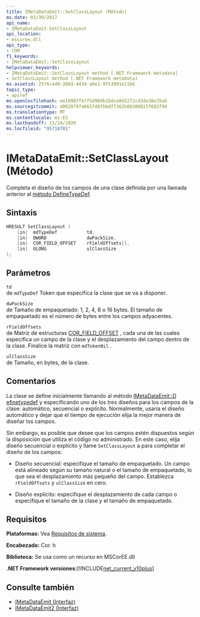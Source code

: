 ```yaml
---
title: IMetaDataEmit::SetClassLayout (Método)
ms.date: 03/30/2017
api_name:
- IMetaDataEmit.SetClassLayout
api_location:
- mscoree.dll
api_type:
- COM
f1_keywords:
- IMetaDataEmit::SetClassLayout
helpviewer_keywords:
- IMetaDataEmit::SetClassLayout method [.NET Framework metadata]
- SetClassLayout method [.NET Framework metadata]
ms.assetid: 2576c449-388d-4434-a0e1-9f53991e11b6
topic_type:
- apiref
ms.openlocfilehash: ee10907fb7f5d90db1bdce845272cd3de38e35a6
ms.sourcegitcommit: d8020797a6657d0fbbdff362b80300815f682f94
ms.translationtype: MT
ms.contentlocale: es-ES
ms.lasthandoff: 11/24/2020
ms.locfileid: "95718701"
---
```

# <a name="imetadataemitsetclasslayout-method"></a>IMetaDataEmit::SetClassLayout (Método)

Completa el diseño de los campos de una clase definida por una llamada anterior al [método DefineTypeDef](imetadataemit-definetypedef-method.md).  
  
## <a name="syntax"></a>Sintaxis  
  
```cpp  
HRESULT SetClassLayout (  
    [in]  mdTypeDef           td,
    [in]  DWORD               dwPackSize,
    [in]  COR_FIELD_OFFSET    rFieldOffsets[],
    [in]  ULONG               ulClassSize
);  
```  
  
## <a name="parameters"></a>Parámetros  

 `td`  
 de `mdTypeDef` Token que especifica la clase que se va a disponer.  
  
 `dwPackSize`  
 de Tamaño de empaquetado: 1, 2, 4, 8 o 16 bytes. El tamaño de empaquetado es el número de bytes entre los campos adyacentes.  
  
 `rFieldOffsets`  
 de Matriz de estructuras [COR_FIELD_OFFSET](cor-field-offset-structure.md) , cada una de las cuales especifica un campo de la clase y el desplazamiento del campo dentro de la clase. Finalice la matriz con `mdTokenNil` .  
  
 `ulClassSize`  
 de Tamaño, en bytes, de la clase.  
  
## <a name="remarks"></a>Comentarios  

 La clase se define inicialmente llamando al método [IMetaDataEmit::D efinetypedef](imetadataemit-definetypedef-method.md) y especificando uno de los tres diseños para los campos de la clase: automático, secuencial o explícito. Normalmente, usaría el diseño automático y dejar que el tiempo de ejecución elija la mejor manera de diseñar los campos.  
  
 Sin embargo, es posible que desee que los campos estén dispuestos según la disposición que utiliza el código no administrado. En este caso, elija diseño secuencial o explícito y llame `SetClassLayout` a para completar el diseño de los campos:  
  
- Diseño secuencial: especifique el tamaño de empaquetado. Un campo está alineado según su tamaño natural o el tamaño de empaquetado, lo que sea el desplazamiento más pequeño del campo. Establezca `rFieldOffsets` y `ulClassSize` en cero.  
  
- Diseño explícito: especifique el desplazamiento de cada campo o especifique el tamaño de la clase y el tamaño de empaquetado.  
  
## <a name="requirements"></a>Requisitos  

 **Plataformas:** Vea [Requisitos de sistema](../../get-started/system-requirements.md).  
  
 **Encabezado:** Cor. h  
  
 **Biblioteca:** Se usa como un recurso en MSCorEE.dll  
  
 **.NET Framework versiones:**[!INCLUDE[net_current_v10plus](../../../../includes/net-current-v10plus-md.md)]  
  
## <a name="see-also"></a>Consulte también

- [IMetaDataEmit (Interfaz)](imetadataemit-interface.md)
- [IMetaDataEmit2 (Interfaz)](imetadataemit2-interface.md)
